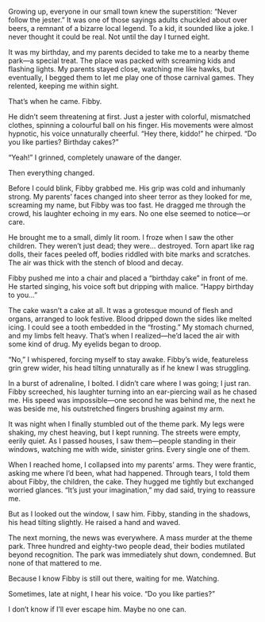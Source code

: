 
Growing up, everyone in our small town knew the superstition: “Never follow the jester.” It was one of those sayings adults chuckled about over beers, a remnant of a bizarre local legend. To a kid, it sounded like a joke. I never thought it could be real. Not until the day I turned eight.

It was my birthday, and my parents decided to take me to a nearby theme park—a special treat. The place was packed with screaming kids and flashing lights. My parents stayed close, watching me like hawks, but eventually, I begged them to let me play one of those carnival games. They relented, keeping me within sight.

That’s when he came. Fibby.

He didn’t seem threatening at first. Just a jester with colorful, mismatched clothes, spinning a colourful ball on his finger. His movements were almost hypnotic, his voice unnaturally cheerful. “Hey there, kiddo!” he chirped. “Do you like parties? Birthday cakes?”

“Yeah!” I grinned, completely unaware of the danger.

Then everything changed.

Before I could blink, Fibby grabbed me. His grip was cold and inhumanly strong. My parents’ faces changed into sheer terror as they looked for me, screaming my name, but Fibby was too fast. He dragged me through the crowd, his laughter echoing in my ears. No one else seemed to notice—or care.

He brought me to a small, dimly lit room. I froze when I saw the other children. They weren’t just dead; they were… destroyed. Torn apart like rag dolls, their faces peeled off, bodies riddled with bite marks and scratches. The air was thick with the stench of blood and decay.

Fibby pushed me into a chair and placed a “birthday cake” in front of me. He started singing, his voice soft but dripping with malice. “Happy birthday to you…”

The cake wasn’t a cake at all. It was a grotesque mound of flesh and organs, arranged to look festive. Blood dripped down the sides like melted icing. I could see a tooth embedded in the “frosting.” My stomach churned, and my limbs felt heavy. That’s when I realized—he’d laced the air with some kind of drug. My eyelids began to droop.

“No,” I whispered, forcing myself to stay awake. Fibby’s wide, featureless grin grew wider, his head tilting unnaturally as if he knew I was struggling.

In a burst of adrenaline, I bolted. I didn’t care where I was going; I just ran. Fibby screeched, his laughter turning into an ear-piercing wail as he chased me. His speed was impossible—one second he was behind me, the next he was beside me, his outstretched fingers brushing against my arm.

It was night when I finally stumbled out of the theme park. My legs were shaking, my chest heaving, but I kept running. The streets were empty, eerily quiet. As I passed houses, I saw them—people standing in their windows, watching me with wide, sinister grins. Every single one of them.

When I reached home, I collapsed into my parents’ arms. They were frantic, asking me where I’d been, what had happened. Through tears, I told them about Fibby, the children, the cake. They hugged me tightly but exchanged worried glances. “It’s just your imagination,” my dad said, trying to reassure me.

But as I looked out the window, I saw him. Fibby, standing in the shadows, his head tilting slightly. He raised a hand and waved.

The next morning, the news was everywhere. A mass murder at the theme park. Three hundred and eighty-two people dead, their bodies mutilated beyond recognition. The park was immediately shut down, condemned. But none of that mattered to me.

Because I know Fibby is still out there, waiting for me. Watching.

Sometimes, late at night, I hear his voice. “Do you like parties?”

I don’t know if I’ll ever escape him. Maybe no one can.